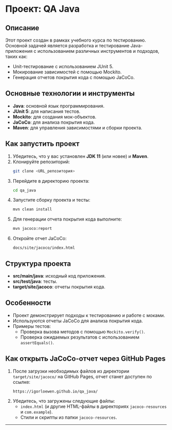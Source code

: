 # Проект: QA Java

## Описание
Этот проект создан в рамках учебного курса по тестированию. Основной задачей является разработка и тестирование Java-приложения с использованием различных инструментов и подходов, таких как:
- Unit-тестирование с использованием JUnit 5.
- Мокирование зависимостей с помощью Mockito.
- Генерация отчетов покрытия кода с помощью JaCoCo.

## Основные технологии и инструменты
- **Java**: основной язык программирования.
- **JUnit 5**: для написания тестов.
- **Mockito**: для создания мок-объектов.
- **JaCoCo**: для анализа покрытия кода.
- **Maven**: для управления зависимостями и сборки проекта.

## Как запустить проект
1. Убедитесь, что у вас установлен **JDK 11** (или новее) и **Maven**.
2. Клонируйте репозиторий:
   ```bash
   git clone <URL_репозитория>
   ```
3. Перейдите в директорию проекта:
   ```bash
   cd qa_java
   ```
4. Запустите сборку проекта и тесты:
   ```bash
   mvn clean install
   ```
5. Для генерации отчета покрытия кода выполните:
   ```bash
   mvn jacoco:report
   ```
6. Откройте отчет JaCoCo:
   ```
   docs/site/jacoco/index.html
   ```

## Структура проекта
- **src/main/java**: исходный код приложения.
- **src/test/java**: тесты.
- **target/site/jacoco**: отчеты покрытия кода.

## Особенности
- Проект демонстрирует подходы к тестированию и работе с моками.
- Используются отчеты JaCoCo для анализа покрытия кода.
- Примеры тестов:
    - Проверка вызова методов с помощью `Mockito.verify()`.
    - Проверка ожидаемых результатов с использованием `assertEquals()`.

## Как открыть JaCoCo-отчет через GitHub Pages
1. После загрузки необходимых файлов из директории `target/site/jacoco/` на GitHub Pages, отчет станет доступен по ссылке:
   ```
   https://igorloewen.github.io/qa_java/
   ```
2. Убедитесь, что загружены следующие файлы:
    - `index.html` (и другие HTML-файлы в директориях `jacoco-resources` и `com.example`).
    - Стили и скрипты из папки `jacoco-resources`.



---
